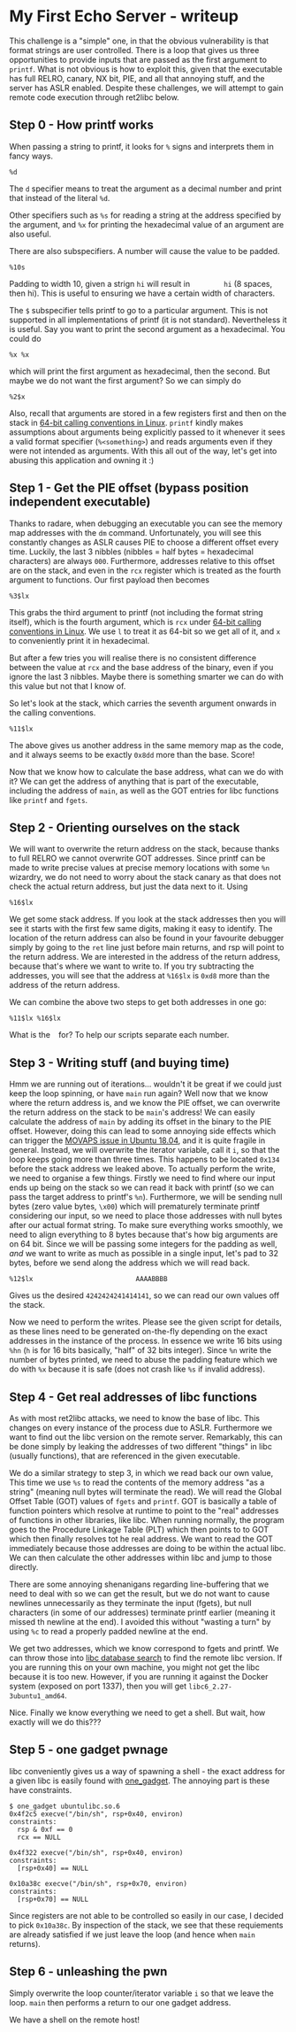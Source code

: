 # My First Echo Server - writeup

This challenge is a "simple" one, in that the obvious vulnerability is that format strings are user controlled. There is a loop that gives us three opportunities to provide inputs that are passed as the first argument to `printf`. What is not obvious is how to exploit this, given that the executable has full RELRO, canary, NX bit, PIE, and all that annoying stuff, and the server has ASLR enabled. Despite these challenges, we will attempt to gain remote code execution through ret2libc below.

## Step 0 - How printf works

When passing a string to printf, it looks for `%` signs and interprets them in fancy ways.

```
%d
```

The `d` specifier means to treat the argument as a decimal number and print that instead of the literal `%d`.

Other specifiers such as `%s` for reading a string at the address specified by the argument, and `%x` for printing the hexadecimal value of an argument are also useful.

There are also subspecifiers. A number will cause the value to be padded.

```
%10s
```

Padding to width 10, given a strign `hi` will result in `        hi` (8 spaces, then hi). This is useful to ensuring we have a certain width of characters.

The `$` subspecifier tells printf to go to a particular argument. This is not supported in all implementations of printf (it is not standard). Nevertheless it is useful. Say you want to print the second argument as a hexadecimal. You could do

```
%x %x
```

which will print the first argument as hexadecimal, then the second. But maybe we do not want the first argument? So we can simply do

```
%2$x
```

Also, recall that arguments are stored in a few registers first and then on the stack in [64-bit calling conventions in Linux](https://en.wikipedia.org/wiki/X86_calling_conventions#System_V_AMD64_ABI). `printf` kindly makes assumptions about arguments being explicitly passed to it whenever it sees a valid format specifier (`%<something>`) and reads arguments even if they were not intended as arguments. With this all out of the way, let's get into abusing this application and owning it :)

## Step 1 - Get the PIE offset (bypass position independent executable)

Thanks to radare, when debugging an executable you can see the memory map addresses with the `dm` command. Unfortunately, you will see this constantly changes as ASLR causes PIE to choose a different offset every time. Luckily, the last 3 nibbles (nibbles = half bytes = hexadecimal characters) are always `000`. Furthermore, addresses relative to this offset are on the stack, and even in the `rcx` register which is treated as the fourth argument to functions. Our first payload then becomes

```
%3$lx
```

This grabs the third argument to printf (not including the format string itself), which is the fourth argument, which is `rcx` under [64-bit calling conventions in Linux](https://en.wikipedia.org/wiki/X86_calling_conventions#System_V_AMD64_ABI). We use `l` to treat it as 64-bit so we get all of it, and `x` to conveniently print it in hexadecimal.

But after a few tries you will realise there is no consistent difference between the value at `rcx` and the base address of the binary, even if you ignore the last 3 nibbles. Maybe there is something smarter we can do with this value but not that I know of.

So let's look at the stack, which carries the seventh argument onwards in the calling conventions.

```
%11$lx
```

The above gives us another address in the same memory map as the code, and it always seems to be exactly `0x8dd` more than the base. Score!

Now that we know how to calculate the base address, what can we do with it? We can get the address of anything that is part of the executable, including the address of `main`, as well as the GOT entries for libc functions like `printf` and `fgets`.

## Step 2 - Orienting ourselves on the stack

We will want to overwrite the return address on the stack, because thanks to full RELRO we cannot overwrite GOT addresses. Since printf can be made to write precise values at precise memory locations with some `%n` wizardry, we do not need to worry about the stack canary as that does not check the actual return address, but just the data next to it. Using

```
%16$lx
```

We get some stack address. If you look at the stack addresses then you will see it starts with the first few same digits, making it easy to identify. The location of the return address can also be found in your favourite debugger simply by going to the `ret` line just before main returns, and rsp will point to the return address. We are interested in the address of the return address, because that's where we want to write to. If you try subtracting the addresses, you will see that the address at `%16$lx` is `0xd8` more than the address of the return address.

We can combine the above two steps to get both addresses in one go:

```
%11$lx %16$lx
```

What is the ` ` for? To help our scripts separate each number.

## Step 3 - Writing stuff (and buying time)

Hmm we are running out of iterations... wouldn't it be great if we could just keep the loop spinning, or have `main` run again? Well now that we know where the return address is, and we know the PIE offset, we can overwrite the return address on the stack to be `main`'s address! We can easily calculate the address of `main` by adding its offset in the binary to the PIE offset. However, doing this can lead to some annoying side effects which can trigger the [MOVAPS issue in Ubuntu 18.04](https://ropemporium.com/guide.html), and it is quite fragile in general. Instead, we will overwrite the iterator variable, call it `i`, so that the loop keeps going more than three times. This happens to be located `0x134` before the stack address we leaked above. To actually perform the write, we need to organise a few things. Firstly we need to find where our input ends up being on the stack so we can read it back with printf (so we can pass the target address to printf's `%n`). Furthermore, we will be sending null bytes (zero value bytes, `\x00`) which will prematurely terminate printf considering our input, so we need to place those addresses with null bytes after our actual format string. To make sure everything works smoothly, we need to align everything to 8 bytes because that's how big arguments are on 64 bit. Since we will be passing some integers for the padding as well, *and* we want to write as much as possible in a single input, let's pad to 32 bytes, before we send along the address which we will read back.

```
%12$lx                          AAAABBBB
```

Gives us the desired `4242424241414141`, so we can read our own values off the stack.

Now we need to perform the writes. Please see the given script for details, as these lines need to be generated on-the-fly depending on the exact addresses in the instance of the process. In essence we write 16 bits using `%hn` (`h` is for 16 bits basically, "half" of 32 bits integer). Since `%n` write the number of bytes printed, we need to abuse the padding feature which we do with `%x` because it is safe (does not crash like `%s` if invalid address).

## Step 4 - Get real addresses of libc functions

As with most ret2libc attacks, we need to know the base of libc. This changes on every instance of the process due to ASLR. Furthermore we want to find out the libc version on the remote server. Remarkably, this can be done simply by leaking the addresses of two different "things" in libc (usually functions), that are referenced in the given executable.

We do a similar strategy to step 3, in which we read back our own value, This time we use `%s` to read the contents of the memory address "as a string" (meaning null bytes will terminate the read). We will read the Global Offset Table (GOT) values of `fgets` and `printf`. GOT is basically a table of function pointers which resolve at runtime to point to the "real" addresses of functions in other libraries, like libc. When running normally, the program goes to the Procedure Linkage Table (PLT) which then points to to GOT which then finally resolves tot he real address. We want to read the GOT immediately because those addresses are doing to be within the actual libc. We can then calculate the other addresses within libc and jump to those directly.

There are some annoying shenanigans regarding line-buffering that we need to deal with so we can get the result, but we do not want to cause newlines unnecessarily as they terminate the input (fgets), but null characters (in some of our addresses) terminate printf earlier (meaning it missed th newline at the end). I avoided this without "wasting a turn" by using `%c` to read a properly padded newline at the end.

We get two addresses, which we know correspond to fgets and printf. We can throw those into [libc database search](https://libc.blukat.me/) to find the remote libc version. If you are running this on your own machine, you might not get the libc because it is too new. However, if you are running it against the Docker system (exposed on port 1337), then you will get `libc6_2.27-3ubuntu1_amd64`.

Nice. Finally we know everything we need to get a shell. But wait, how exactly will we do this???

## Step 5 - one gadget pwnage

libc conveniently gives us a way of spawning a shell - the exact address for a given libc is easily found with [one\_gadget](https://github.com/david942j/one_gadget). The annoying part is these have constraints.

```
$ one_gadget ubuntulibc.so.6
0x4f2c5 execve("/bin/sh", rsp+0x40, environ)
constraints:
  rsp & 0xf == 0
  rcx == NULL

0x4f322 execve("/bin/sh", rsp+0x40, environ)
constraints:
  [rsp+0x40] == NULL

0x10a38c execve("/bin/sh", rsp+0x70, environ)
constraints:
  [rsp+0x70] == NULL

```

Since registers are not able to be controlled so easily in our case, I decided to pick `0x10a38c`.
By inspection of the stack, we see that these requiements are already satisfied if we just leave the loop (and hence when `main` returns).


## Step 6 - unleashing the pwn

Simply overwrite the loop counter/iterator variable `i` so that we leave the loop. `main` then performs a return to our one gadget address.

We have a shell on the remote host!
